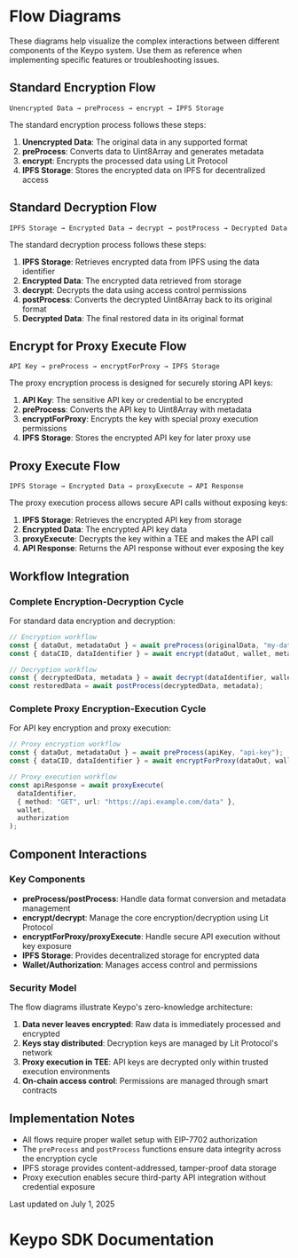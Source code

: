 # Flow Diagrams

These diagrams help visualize the complex interactions between different components of the Keypo system. Use them as reference when implementing specific features or troubleshooting issues.

## Standard Encryption Flow

```
Unencrypted Data → preProcess → encrypt → IPFS Storage
```

The standard encryption process follows these steps:

1. **Unencrypted Data**: The original data in any supported format
2. **preProcess**: Converts data to Uint8Array and generates metadata
3. **encrypt**: Encrypts the processed data using Lit Protocol
4. **IPFS Storage**: Stores the encrypted data on IPFS for decentralized access

## Standard Decryption Flow

```
IPFS Storage → Encrypted Data → decrypt → postProcess → Decrypted Data
```

The standard decryption process follows these steps:

1. **IPFS Storage**: Retrieves encrypted data from IPFS using the data identifier
2. **Encrypted Data**: The encrypted data retrieved from storage
3. **decrypt**: Decrypts the data using access control permissions
4. **postProcess**: Converts the decrypted Uint8Array back to its original format
5. **Decrypted Data**: The final restored data in its original format

## Encrypt for Proxy Execute Flow

```
API Key → preProcess → encryptForProxy → IPFS Storage
```

The proxy encryption process is designed for securely storing API keys:

1. **API Key**: The sensitive API key or credential to be encrypted
2. **preProcess**: Converts the API key to Uint8Array with metadata
3. **encryptForProxy**: Encrypts the key with special proxy execution permissions
4. **IPFS Storage**: Stores the encrypted API key for later proxy use

## Proxy Execute Flow

```
IPFS Storage → Encrypted Data → proxyExecute → API Response
```

The proxy execution process allows secure API calls without exposing keys:

1. **IPFS Storage**: Retrieves the encrypted API key from storage
2. **Encrypted Data**: The encrypted API key data
3. **proxyExecute**: Decrypts the key within a TEE and makes the API call
4. **API Response**: Returns the API response without ever exposing the key

## Workflow Integration

### Complete Encryption-Decryption Cycle

For standard data encryption and decryption:

```typescript
// Encryption workflow
const { dataOut, metadataOut } = await preProcess(originalData, "my-data");
const { dataCID, dataIdentifier } = await encrypt(dataOut, wallet, metadataOut, authorization);

// Decryption workflow  
const { decryptedData, metadata } = await decrypt(dataIdentifier, wallet, authorization);
const restoredData = await postProcess(decryptedData, metadata);
```

### Complete Proxy Encryption-Execution Cycle

For API key encryption and proxy execution:

```typescript
// Proxy encryption workflow
const { dataOut, metadataOut } = await preProcess(apiKey, "api-key");
const { dataCID, dataIdentifier } = await encryptForProxy(dataOut, wallet, metadataOut, authorization);

// Proxy execution workflow
const apiResponse = await proxyExecute(
  dataIdentifier,
  { method: "GET", url: "https://api.example.com/data" },
  wallet,
  authorization
);
```

## Component Interactions

### Key Components

- **preProcess/postProcess**: Handle data format conversion and metadata management
- **encrypt/decrypt**: Manage the core encryption/decryption using Lit Protocol
- **encryptForProxy/proxyExecute**: Handle secure API execution without key exposure
- **IPFS Storage**: Provides decentralized storage for encrypted data
- **Wallet/Authorization**: Manages access control and permissions

### Security Model

The flow diagrams illustrate Keypo's zero-knowledge architecture:

1. **Data never leaves encrypted**: Raw data is immediately processed and encrypted
2. **Keys stay distributed**: Decryption keys are managed by Lit Protocol's network
3. **Proxy execution in TEE**: API keys are decrypted only within trusted execution environments
4. **On-chain access control**: Permissions are managed through smart contracts

## Implementation Notes

- All flows require proper wallet setup with EIP-7702 authorization
- The `preProcess` and `postProcess` functions ensure data integrity across the encryption cycle
- IPFS storage provides content-addressed, tamper-proof data storage
- Proxy execution enables secure third-party API integration without credential exposure

Last updated on July 1, 2025

# Keypo SDK Documentation